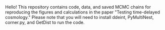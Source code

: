 
Hello! This repository contains code, data, and saved MCMC chains for reproducing the figures and calculations in the paper "Testing time-delayed cosmology."
Please note that you will need to install ddeint, PyMultiNest, corner.py, and GetDist to run the code.
